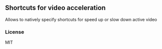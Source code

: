 
## Shortcuts for video acceleration

Allows to natively specify shortcuts for speed up or slow down active video

### License

MIT

